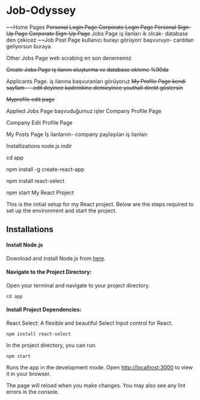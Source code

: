 # Job-Odyssey

~~Home Pages
~~Personal Login Page
Corporate Login Page
Personal Sign-Up Page
Corporate Sign-Up Page~~
Jobs Page
	iş ilanları ik olcak- database den çekicez
~~Job Post Page
	kullanıcı burayı görüyorr başvuruyo- carddan geliyorsun buraya

Other Jobs Page
	web scrabing en son denememiz

~~Create Jobs Page
	iş ilanını oluşturma ve database ekleme %90da~~

Applicants Page.
	iş ilanına başvuranları görüyoruz
~~My Profile Page
	kendi sayfam--- edit deyince kadirinkine demieyince youthall direkt göstersin~~

~~Myprofile edit page~~

Applied Jobs Page
	başvuduğumuz işler
Company Profile Page

Company Edit Profile Page

My Posts Page
	İş ilanlarım- company paylaşılan iş ilanları

Installizations
node.js indir

cd app

npm install -g create-react-app

npm install react-select

npm start
My React Project

This is the initial setup for my React project. Below are the steps required to set up the environment and start the project.

## Installations

#### **Install Node.js**

Download and install Node.js from [here](https://nodejs.org/).

#### **Navigate to the Project Directory**:

Open your terminal and navigate to your project directory.

```
cd app
```

#### Install Project Dependencies:

React Select: A flexible and beautiful Select Input control for React.

```
npm install react-select
```

In the project directory, you can run:

`npm start`

Runs the app in the development mode.
Open [http://localhost:3000](http://localhost:3000) to view it in your browser.

The page will reload when you make changes.
You may also see any lint errors in the console.
